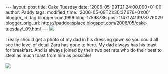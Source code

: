\-\-- layout: post title: Cake Tuesday date:
\'2006-05-09T21:24:00.000+01:00\' author: Paddy tags: modified\_time:
\'2006-05-09T21:30:37.676+01:00\' blogger\_id:
tag:blogger.com,1999:blog-17598736.post-114712413978776029
blogger\_orig\_url:
https://paddeesplace.blogspot.com/2006/05/cake-tuesday\_09.html \-\--
[![](https://photos1.blogger.com/blogger/7081/1699/320/2005_0622Image0004%20%282%29.0.jpg)](https://photos1.blogger.com/blogger/7081/1699/1600/2005_0622Image0004%20%282%29.0.jpg)\
\
I really should get a photo of my dad in his dressing gown so you could
all see the level of detail Zara has gone to here. My dad always has his
toast for breakfast. And is always joined by their two pet rats who do
their best to steal as much toast from him as possible!\
\
[![](https://photos1.blogger.com/blogger/7081/1699/320/2005_0622Image0009.0.jpg)](https://photos1.blogger.com/blogger/7081/1699/1600/2005_0622Image0009.0.jpg)
